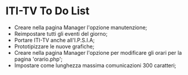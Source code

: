 # **ITI-TV** To Do List

- Creare nella pagina Manager l'opzione manutenzione;
- Reimpostare tutti gli eventi del giorno;
- Portare ITI-TV anche all'I.P.S.I.A;
- Prototipizzare le nuove grafiche;
- Creare nella pagina Manager l'opzione per modificare gli orari per la pagina 'orario.php';
- Impostare come lunghezza massima comunicazioni 300 caratteri;

